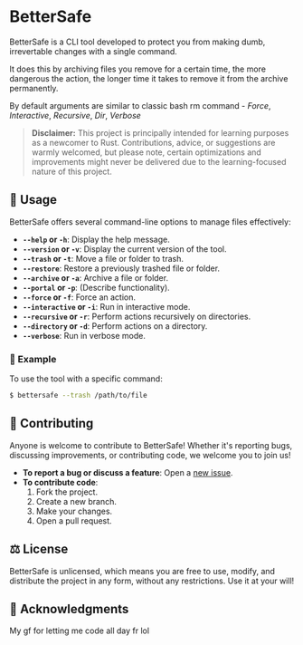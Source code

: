 # BetterSafe
BetterSafe is a CLI tool developed to protect you from making dumb, irrevertable changes with a single command.

It does this by archiving files you remove for a certain time, the more dangerous the action, the longer time it takes to remove it from the archive permanently.

By default arguments are similar to classic bash rm command - *Force*, *Interactive*, *Recursive*, *Dir*, *Verbose*

> **Disclaimer:** This project is principally intended for learning purposes as a newcomer to Rust. Contributions, advice, or suggestions are warmly welcomed, but please note, certain optimizations and improvements might never be delivered due to the learning-focused nature of this project.

## 🚀 Usage

BetterSafe offers several command-line options to manage files effectively:

- **`--help` or `-h`**: Display the help message.
- **`--version` or `-v`**: Display the current version of the tool.
- **`--trash` or `-t`**: Move a file or folder to trash.
- **`--restore`**: Restore a previously trashed file or folder.
- **`--archive` or `-a`**: Archive a file or folder.
- **`--portal` or `-p`**: (Describe functionality).
- **`--force` or `-f`**: Force an action.
- **`--interactive` or `-i`**: Run in interactive mode.
- **`--recursive` or `-r`**: Perform actions recursively on directories.
- **`--directory` or `-d`**: Perform actions on a directory.
- **`--verbose`**: Run in verbose mode.

### 📖 Example

To use the tool with a specific command:
```sh
$ bettersafe --trash /path/to/file
```
## 🌟 Contributing

Anyone is welcome to contribute to BetterSafe! Whether it's reporting bugs, discussing improvements, or contributing code, we welcome you to join us!

- **To report a bug or discuss a feature**: Open a [new issue](https://github.com/0x1_david/BetterSafe/issues/new).
- **To contribute code**: 
  1. Fork the project.
  2. Create a new branch.
  3. Make your changes.
  4. Open a pull request.


## ⚖️ License

BetterSafe is unlicensed, which means you are free to use, modify, and distribute the project in any form, without any restrictions. Use it at your will!

## 🙏 Acknowledgments

My gf for letting me code all day fr lol

